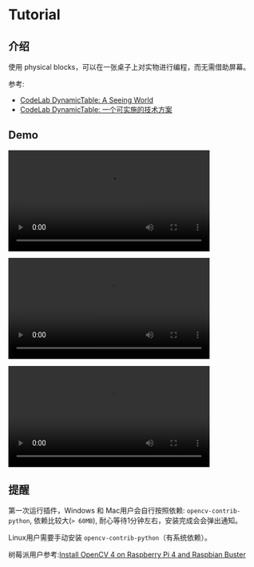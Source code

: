 # Tutorial

## 介绍

<!--
physical blocks 是物理积木，基于 [ScratchJR blocks](https://www.scratchjr.org/learn/blocks) 改造而来。

使用 physical blocks，可以在一张桌子上对实物进行编程，而无需借助屏幕。

physical blocks 在软件层面是一个 CodeLab Adapter插件，由于 CodeLab Adapter 可以连接一切事物，所以physical blocks也可以对一切事物进行编程！ （参见文末 Demo）

它是 CodeLab DynamicTable 的一部分。

## 使用方式
*  打印 CodeLab physical blocks
*  运行 Adapter physical blocks 插件
*  使用 physical blocks 在桌子上进行编程
*  运行程序！
-->

使用 physical blocks，可以在一张桌子上对实物进行编程，而无需借助屏幕。

参考:

-   [CodeLab DynamicTable: A Seeing World](https://www.codelab.club/blog/codelab-dynamictable-a-seeing-world/)
-   [CodeLab DynamicTable: 一个可实施的技术方案](https://www.codelab.club/blog/codelab-dynamictable-an-instance/)

## Demo

<video width=80% src="/video/1589459621915320.mp4" controls="controls"></video>

<video width=80% src="/video/1589459630916864.mp4" controls="controls"></video>

<video width=80% src="/video/1590154622682774.mp4" controls="controls"></video>


## 提醒
第一次运行插件，Windows 和 Mac用户会自行按照依赖: `opencv-contrib-python`, 依赖比较大(`> 60MB`), 耐心等待1分钟左右，安装完成会会弹出通知。

Linux用户需要手动安装 `opencv-contrib-python`（有系统依赖）。

树莓派用户参考:[Install OpenCV 4 on Raspberry Pi 4 and Raspbian Buster](https://www.pyimagesearch.com/2019/09/16/install-opencv-4-on-raspberry-pi-4-and-raspbian-buster/)


